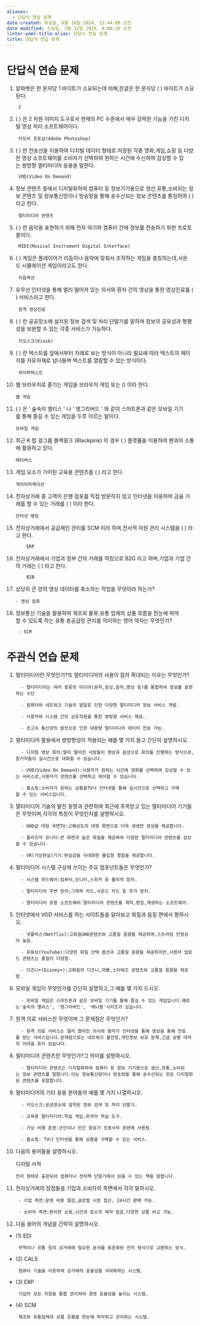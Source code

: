```yaml
---
aliases:
  - 단답식 연습 문제
date created: 화요일, 6월 18일 2024, 12:44:06 오전
date modified: 수요일, 3월 12일 2025, 8:06:28 오전
linter-yaml-title-alias: 단답식 연습 문제
title: 단답식 연습 문제
---
```


# 단답식 연습 문제

1. 알파벳은 한 문자당 1 바이트가 소요되는데 비해,한글은 한 문자당 ( ) 바이트가 소요된다.

		2
2. ( ) 은 2 차원 이미지 도구로서 현재의 PC 수준에서 매우 강력한 기능을 가진 디지털 영상 처리 소프트웨어이다.

		어도비 포토샵(Adobe Photoshop)
3. ( ) 란 전송선을 이용하여 디지털 데이터 형태로 저장된 각종 영화,게임,쇼핑 등 다양한 영상 소프트웨어를 소비자가 선택하여 원하는 시간에 수신하여 감상할 수 있는 쌍방향 멀티미디어 응용을 말한다.

		VOD(Video On Demand)
4. 정보 콘텐츠 중에서 디지털화하여 컴퓨터 등 정보기기용으로 생산,유통,소비되는 정보 콘텐츠 및 정보통신망이나 방송망을 통해 송수신되는 정보 콘텐츠를 통칭하여 ( ) 라고 한다.

		멀티미디어 콘텐츠
5. ( ) 란 음악을 표현하기 위해 전자 악기와 컴퓨터 간에 정보를 전송하기 위한 프로토콜이다.

		MIDI(Musical Instrument Digital Interface)
6. ( ) 게임은 플레이어가 리듬이나 음악에 맞춰서 조작하는 게임을 총칭하는데,사운드 시뮬레이션 게임이라고도 한다.

		리듬액션
7. 유무선 인터넷을 통해 멀리 떨어져 있는 의사와 환자 간의 영상을 통한 영상진료를 ( ) 서비스라고 한다.

		원격 영상진료 
8. ( ) 란 공공장소에 설치된 정보 검색 및 처리 단말기를 말하며 정보의 공유성과 형평성을 보완할 수 있는 각종 서비스가 가능하다.

		키오스크(Kiosk)
9. ( ) 란 텍스트를 앞에서부터 차례로 보는 방식이 아니라 필요에 따라 텍스트의 페이지를 자유자재로 넘나들며 텍스트를 열람할 수 있는 방식이다.

		하이퍼텍스트 
10. 웹 브라우저로 즐기는 게임을 브라우저 게임 또는 () 이라 한다.

		웹 게임
11. ( ) 은 ' 숲속의 앨리스 ' 나 ' 앵그리버드 ' 와 같이 스마트폰과 같은 모바일 기기를 통해 즐길 수 있는 게임을 두루 이르는 말이다.

		모바일 게임
12. 최근 K 팝 걸그룹 블랙핑크 (Blackpink) 의 경우 ( ) 플랫품을 이용하여 팬과의 소통에 활용하고 있다.

		메타버스
13. 게임 요소가 가미된 교육용 콘텐츠를 ( ) 라고 한다.

		게이미피케이션
14. 전자상거래 중 고객이 은행 점포를 직접 방문하지 않고 인터넷을 이용하여 금융 거래를 할 수 있는 거래를 ( ) 이라 한다.

		인터넷 뱅킹 
15. 전자상거래에서 공급체인 관리를 SCM 이라 하며,전사적 자원 관리 시스템을 ( ) 라고 한다.

			ERP
16. 전자상거래에서 기업과 정부 간의 거래를 약칭으로 B2G 라고 하며,기업과 기업 간의 거래는 ( ) 라고 한다.

			B2B
17. 상당히 큰 양의 영상 데이터를 축소하는 작업을 무엇이라 하는가?

		- 영상 압축

18. 정보통신 기술을 활용하여 제조와 물류,유통 업체의 상품 흐름을 한눈에 파악할 수 있도록 하는 유통 총공급망 관리를 의미하는 영어 약자는 무엇인가?

		 - SCM

# 주관식 연습 문제

1. 멀티미디어란 무엇인가?또 멀티미디어의 사용이 점차 확대되는 이유는 무엇인가?

		 - 멀티미디어는 여러 종류의 미디어(문자,음성,음악,영상 등)를 통합하여 정보를 표현하는 수단

		 - 컴퓨터와 네트워크 기술의 발달로 인한 다양한 멀티미디어 정보 서비스 개발.

		 - 사용자와 시스템 간의 상호작용을 통한 쌍방향 서비스 제공.

		 - 초고속 통신망의 발전으로 인한 대용량 멀티미디어 데이터 전송 가능.

2. 멀티미디어 활용에서 쌍방향성이 적용되는 예를 몇 가지 들고 간단히 설명하시오.

		 - 디지털 영상 회의:멀리 떨어진 사람들이 영상과 음성으로 회의를 진행하는 방식으로,참가자들이 실시간으로 대화할 수 있습니다.

		 - VOD(Video On Demand):사용자가 원하는 시간에 영화를 선택하여 감상할 수 있는 서비스로,사용자가 콘텐츠를 선택하고 제어할 수 있습니다.

		 - 홈쇼핑:소비자가 원하는 상품을TV나 인터넷을 통해 실시간으로 선택하고 구매할 수 있는 서비스입니다.

3. 멀티미디어 기술의 발전 동향과 관련하여 최근에 주목받고 있는 멀티미디어 기기들은 무엇이며,각각의 특징이 무엇인지를 설명하시오.

		 - UHD급 대형 곡면TV:고해상도의 대형 화면으로 더욱 생생한 영상을 제공합니다.

		 - 플라즈마 모니터:큰 화면과 높은 화질을 제공하여 다양한 멀티미디어 콘텐츠를 감상할 수 있습니다.

		 - VR(가상현실)기기:현실감을 극대화한 몰입형 경험을 제공합니다.

4. 멀티미디어 시스템 구성에 쓰이는 주요 컴포넌트들은 무엇인가?

		 - 시스템 하드웨어:컴퓨터,모니터,스피커 등 물리적 장치.

		 - 멀티미디어 주변 장치:그래픽 카드,사운드 카드 등 추가 장치.

		 - 멀티미디어 응용 소프트웨어:멀티미디어 콘텐츠를 제작,편집,재생하는 소프트웨어.

5. 인터넷에서 VOD 서비스를 하는 사이트들을 알아보고 화질과 음질 면에서 평하시오.

		 - 넷플릭스(Netflix):고화질UHD콘텐츠와 고품질 음향을 제공하며,스트리밍 안정성이 높음.

		 - 유튜브(YouTube):다양한 화질 선택 옵션과 고품질 음향을 제공하지만,사용자 업로드 콘텐츠는 품질이 다양함.

		 - 디즈니+(Disney+):고화질의 디즈니,마블,스타워즈 콘텐츠와 고품질 음향을 제공함.

6. 모바일 게임이 무엇인가를 간단히 설명하고,그 예를 몇 가지 드시오.

		 - 모바일 게임은 스마트폰과 같은 모바일 기기를 통해 즐길 수 있는 게임입니다.예로는'숲속의 앨리스', '앵그리버드', '애니팡'시리즈가 있습니다.

7. 원격 의료 서비스란 무엇이며 그 문제점은 무엇인가?

		 - 원격 의료 서비스는 멀리 떨어진 의사와 환자가 인터넷을 통해 영상을 통해 진료를 받는 서비스입니다.문제점으로는 네트워크 불안정,개인정보 보호 문제,긴급 상황 대처의 어려움 등이 있습니다.

8. 멀티미디어 콘텐츠란 무엇인가?그 의미를 설명하시오.

		 - 멀티미디어 콘텐츠는 디지털화하여 컴퓨터 등 정보 기기용으로 생산,유통,소비되는 정보 콘텐츠를 말합니다.이는 정보통신망이나 방송망을 통해 송수신되는 모든 디지털화된 콘텐츠를 포함합니다.

9. 멀티미디어의 기타 응용 분야들의 예를 몇 가지 나열하시오.

		 - 키오스크:공공장소에 설치된 정보 검색 및 처리 단말기.

		 - 교육용 멀티미디어:학습 게임,외국어 학습 도구.

		 - 가상 비행 훈련:군인이나 민간 항공기 조종사의 훈련에 사용됨.

		 - 홈쇼핑: TV나 인터넷을 통해 상품을 구매할 수 있는 서비스.

10. 다음의 용어들을 설명하시오.

	 디지털 서적

		전자 형태로 출판되어 컴퓨터나 전자책 단말기에서 읽을 수 있는 책을 말합니다.

11. 전자상거래의 장점들을 기업과 소비자의 측면에서 각각 말하시오.

		 - 기업 측면:운영 비용 절감,글로벌 시장 접근, 24시간 판매 가능.

		 - 소비자 측면:편리한 쇼핑,시간과 장소의 제약 없음,다양한 상품 비교 가능.

12. 다음 용어의 개념을 간략히 설명하시오.

 - (1) EDI

		무역이나 유통 등의 상거래에 필요한 문서를 표준화된 전자 형식으로 교환하는 방식.

 - (2) CALS

		컴퓨터 기술을 이용하여 상거래의 효율성을 극대화하는 시스템.

 - (3) ERP

		기업의 모든 자원을 통합 관리하여 경영 효율성을 높이는 시스템.

 - (4) SCM

		제조와 유통업체의 상품 흐름을 한눈에 파악하고 관리하는 시스템.
